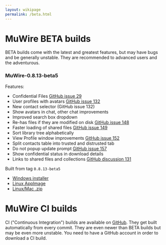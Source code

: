```yaml
---
layout: wikipage
permalink: /beta.html
---
```


# MuWire BETA builds

BETA builds come with the latest and greatest features, but may have bugs and be generally unstable.  They are recommended to advanced users and the adventurous.

### MuWire-0.8.13-beta5

Features:
* Confidential Files [GitHub issue 29](https://github.com/zlatinb/muwire/issues/29)
* User profiles with avatars [GitHub issue 132](https://github.com/zlatinb/muwire/issues/132)
* New contact selector (GitHub issue 132)
* Show avatars in chat, other chat improvements
* Improved search box dropdown
* Re-has files if they are modified on disk [GitHub issue 148](https://github.com/zlatinb/muwire/issues/148)
* Faster loading of shared files [GitHub issue 149](https://github.com/zlatinb/muwire/issues/149)
* Sort library tree alphabetically
* View Profile window improvements [GitHub issue 152](https://github.com/zlatinb/muwire/issues/152)
* Split contacts table into trusted and distrusted tab
* Do not popup update prompt [GitHub issue 157](https://github.com/zlatinb/muwire/issues/157)
* Show confidential status in download details
* Links to shared files and collections [GitHub discussion 131](https://github.com/zlatinb/muwire/discussions/131)

Built from tag `0.8.13-beta5`

* [Windows installer](https://muwire.com/downloads/MuWire-0.8.13-beta5.exe)
* [Linux AppImage](https://muwire.com/downloads/MuWire-0.8.13-beta5.AppImage)
* [Linux/Mac .zip](https://muwire.com/downloads/MuWire-0.8.13-beta5.zip) 

# MuWire CI builds

CI ("Continuous Integration") builds are available on [GitHub](https://github.com/zlatinb/muwire/actions/workflows/gradle.yml).  They get built automatically from every commit.  They are even newer than BETA builds but may be even more unstable.  You need to have a GitHub account in order to download a CI build.
